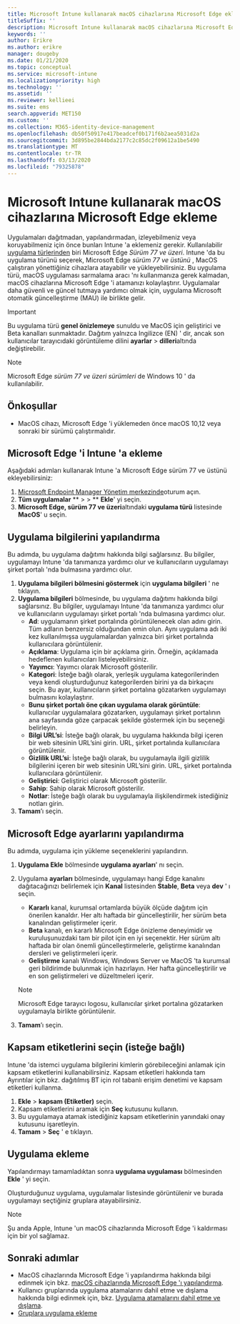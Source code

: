 ```yaml
---
title: Microsoft Intune kullanarak macOS cihazlarına Microsoft Edge ekleme
titleSuffix: ''
description: Microsoft Intune kullanarak macOS cihazlarına Microsoft Edge ekleme hakkında bilgi edinin.
keywords: ''
author: Erikre
ms.author: erikre
manager: dougeby
ms.date: 01/21/2020
ms.topic: conceptual
ms.service: microsoft-intune
ms.localizationpriority: high
ms.technology: ''
ms.assetid: ''
ms.reviewer: kellieei
ms.suite: ems
search.appverid: MET150
ms.custom: ''
ms.collection: M365-identity-device-management
ms.openlocfilehash: db50f50917e417beadcef0b171f6b2aea5031d2a
ms.sourcegitcommit: 3d895be2844bda2177c2c85dc2f09612a1be5490
ms.translationtype: MT
ms.contentlocale: tr-TR
ms.lasthandoff: 03/13/2020
ms.locfileid: "79325878"
---
```

# <a name="add-microsoft-edge-to-macos-devices-using-microsoft-intune"></a>Microsoft Intune kullanarak macOS cihazlarına Microsoft Edge ekleme

Uygulamaları dağıtmadan, yapılandırmadan, izleyebilmeniz veya koruyabilmeniz için önce bunları Intune 'a eklemeniz gerekir. Kullanılabilir [uygulama türlerinden](apps-add.md#app-types-in-microsoft-intune) biri Microsoft Edge *Sürüm 77 ve üzeri*. Intune 'da bu uygulama türünü seçerek, Microsoft Edge *sürüm 77 ve üstünü* , MacOS çalıştıran yönettiğiniz cihazlara atayabilir ve yükleyebilirsiniz. Bu uygulama türü, macOS uygulaması sarmalama aracı 'nı kullanmanıza gerek kalmadan, macOS cihazlarına Microsoft Edge 'i atamanızı kolaylaştırır. Uygulamalar daha güvenli ve güncel tutmaya yardımcı olmak için, uygulama Microsoft otomatik güncelleştirme (MAU) ile birlikte gelir.

> [!IMPORTANT]
> Bu uygulama türü **genel önizlemeye** sunuldu ve MacOS için geliştirici ve Beta kanalları sunmaktadır. Dağıtım yalnızca Ingilizce (EN) ' dir, ancak son kullanıcılar tarayıcıdaki görüntüleme dilini **ayarlar** > **dilleri**altında değiştirebilir. 

> [!NOTE]
> Microsoft Edge *sürüm 77 ve üzeri sürümleri* de Windows 10 ' da kullanılabilir.

## <a name="prerequisites"></a>Önkoşullar

- MacOS cihazı, Microsoft Edge 'i yüklemeden önce macOS 10,12 veya sonraki bir sürümü çalıştırmalıdır.

## <a name="add-microsoft-edge-to-intune"></a>Microsoft Edge 'i Intune 'a ekleme

Aşağıdaki adımları kullanarak Intune 'a Microsoft Edge sürüm 77 ve üstünü ekleyebilirsiniz:

1. [Microsoft Endpoint Manager Yönetim merkezinde](https://go.microsoft.com/fwlink/?linkid=2109431)oturum açın.
2. **Tüm uygulamalar** ** >  > ** **Ekle**' yi seçin.
3. **Microsoft Edge, sürüm 77 ve üzeri**altındaki **uygulama türü** listesinde **MacOS**' u seçin.

## <a name="configure-app-information"></a>Uygulama bilgilerini yapılandırma
Bu adımda, bu uygulama dağıtımı hakkında bilgi sağlarsınız. Bu bilgiler, uygulamayı Intune 'da tanımanıza yardımcı olur ve kullanıcıların uygulamayı şirket portalı 'nda bulmasına yardımcı olur.

1. **Uygulama bilgileri bölmesini göstermek** için **uygulama bilgileri** ' ne tıklayın.
2. **Uygulama bilgileri** bölmesinde, bu uygulama dağıtımı hakkında bilgi sağlarsınız. Bu bilgiler, uygulamayı Intune 'da tanımanıza yardımcı olur ve kullanıcıların uygulamayı şirket portalı 'nda bulmasına yardımcı olur.
    - **Ad**: uygulamanın şirket portalında görüntülenecek olan adını girin. Tüm adların benzersiz olduğundan emin olun. Aynı uygulama adı iki kez kullanılmışsa uygulamalardan yalnızca biri şirket portalında kullanıcılara görüntülenir.
    - **Açıklama**: Uygulama için bir açıklama girin. Örneğin, açıklamada hedeflenen kullanıcıları listeleyebilirsiniz.
    - **Yayımcı**: Yayımcı olarak Microsoft gösterilir.
    - **Kategori**: İsteğe bağlı olarak, yerleşik uygulama kategorilerinden veya kendi oluşturduğunuz kategorilerden birini ya da birkaçını seçin. Bu ayar, kullanıcıların şirket portalına gözatarken uygulamayı bulmasını kolaylaştırır.
    - **Bunu şirket portalı öne çıkan uygulama olarak görüntüle**: kullanıcılar uygulamalara gözatarken, uygulamayı şirket portalının ana sayfasında göze çarpacak şekilde göstermek için bu seçeneği belirleyin.
    - **Bilgi URL’si**: İsteğe bağlı olarak, bu uygulama hakkında bilgi içeren bir web sitesinin URL’sini girin. URL, şirket portalında kullanıcılara görüntülenir.
    - **Gizlilik URL’si**: İsteğe bağlı olarak, bu uygulamayla ilgili gizlilik bilgilerini içeren bir web sitesinin URL’sini girin. URL, şirket portalında kullanıcılara görüntülenir.
    - **Geliştirici**: Geliştirici olarak Microsoft gösterilir.
    - **Sahip**: Sahip olarak Microsoft gösterilir.
    - **Notlar**: İsteğe bağlı olarak bu uygulamayla ilişkilendirmek istediğiniz notları girin.
3. **Tamam**’ı seçin.

## <a name="configure-microsoft-edge-settings"></a>Microsoft Edge ayarlarını yapılandırma
Bu adımda, uygulama için yükleme seçeneklerini yapılandırın.

1. **Uygulama Ekle** bölmesinde **uygulama ayarları**' nı seçin.
2. Uygulama **ayarları** bölmesinde, uygulamayı hangi Edge kanalını dağıtacağınızı belirlemek için **Kanal** listesinden **Stable**, **Beta** veya **dev** ' ı seçin.

    - **Kararlı** kanal, kurumsal ortamlarda büyük ölçüde dağıtım için önerilen kanaldır. Her altı haftada bir güncelleştirilir, her sürüm beta kanalından geliştirmeler içerir.
    - **Beta** kanalı, en kararlı Microsoft Edge önizleme deneyimidir ve kuruluşunuzdaki tam bir pilot için en iyi seçenektir. Her sürüm altı haftada bir olan önemli güncelleştirmelerle, geliştirme kanalından dersleri ve geliştirmeleri içerir.
    - **Geliştirme** kanalı Windows, Windows Server ve MacOS 'ta kurumsal geri bildirimde bulunmak için hazırlayın. Her hafta güncelleştirilir ve en son geliştirmeleri ve düzeltmeleri içerir.

    > [!NOTE]
    > Microsoft Edge tarayıcı logosu, kullanıcılar şirket portalına gözatarken uygulamayla birlikte görüntülenir.

3.    **Tamam**’ı seçin.

## <a name="select-scope-tags-optional"></a>Kapsam etiketlerini seçin (isteğe bağlı)
Intune 'da istemci uygulama bilgilerini kimlerin görebileceğini anlamak için kapsam etiketlerini kullanabilirsiniz. Kapsam etiketleri hakkında tam Ayrıntılar için bkz. dağıtılmış BT için rol tabanlı erişim denetimi ve kapsam etiketleri kullanma.
1.    **Ekle** > **kapsam (Etiketler)** seçin.
2.    Kapsam etiketlerini aramak için **Seç** kutusunu kullanın.
3.    Bu uygulamaya atamak istediğiniz kapsam etiketlerinin yanındaki onay kutusunu işaretleyin.
4.    **Tamam** > **Seç** ' e tıklayın.

## <a name="add-the-app"></a>Uygulama ekleme
Yapılandırmayı tamamladıktan sonra **uygulama uygulaması** bölmesinden **Ekle** ' yi seçin. 

Oluşturduğunuz uygulama, uygulamalar listesinde görüntülenir ve burada uygulamayı seçtiğiniz gruplara atayabilirsiniz. 

> [!NOTE]
> Şu anda Apple, Intune 'un macOS cihazlarında Microsoft Edge 'i kaldırması için bir yol sağlamaz.

## <a name="next-steps"></a>Sonraki adımlar
- MacOS cihazlarında Microsoft Edge 'i yapılandırma hakkında bilgi edinmek için bkz. [macOS cihazlarında Microsoft Edge 'ı yapılandırma](https://docs.microsoft.com/deployedge/configure-microsoft-edge-on-mac).
- Kullanıcı gruplarında uygulama atamalarını dahil etme ve dışlama hakkında bilgi edinmek için, bkz. [Uygulama atamalarını dahil etme ve dışlama](apps-inc-exl-assignments.md).
- [Gruplara uygulama ekleme](apps-deploy.md)
